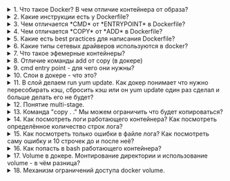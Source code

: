 <details>
<summary>
1. Что такое Docker? В чем отличие контейнера от образа?
</summary>
Docker - программное обеспечение для автоматизации развёртывания и управления приложениями в средах с поддержкой контейнеризации.

Образ - шаблон приложения, который содержит слои файловой системы в режиме "только-чтение".

Контейнер - запущенный образ приложения, который кроме нижних слоев в режиме "только чтение" содержит верхний слой в режиме "чтение-запись".
</details>
<details>
<summary>
2. Какие инструкции есть у Dockerfile?
</summary>

| Инструкция | Описание |
|------------|--------------------------------------------------------------------------------------------------------------------------------------------------------------------------------------------------------------|
| FROM | Задаёт базовый (родительский) образ. |
| LABEL | Описывает метаданные. Например — сведения о том, кто создал и поддерживает образ. |
| ENV | Устанавливает постоянные переменные среды. |
| RUN | Выполняет команду и создаёт слой образа. Используется для установки в контейнер пакетов. |
| COPY | Копирует в контейнер файлы и директории. |
| ADD | Копирует файлы и директории в контейнер, может распаковывать локальные .tar-файлы. |
| CMD | Описывает команду с аргументами, которую нужно выполнить когда контейнер будет запущен. Аргументы могут быть переопределены при запуске контейнера. В файле может присутствовать лишь одна инструкция CMD. |
| WORKDIR | Задаёт рабочую директорию для следующей инструкции. |
| ARG | Задаёт переменные для передачи Docker во время сборки образа. |
| ENTRYPOINT | Предоставляет команду с аргументами для вызова во время выполнения контейнера. Аргументы не переопределяются. |
| EXPOSE | Указывает на необходимость открыть порт. |
| VOLUME | Создаёт точку монтирования для работы с постоянным хранилищем. |
</details>
<details>
<summary>
3. Чем отличается *CMD* от *ENTRYPOINT* в Dockerfile?
</summary>
Инструкции CMD и ENTRYPOINT выполняются в момент запуска контейнера, тольо инструкция CMD позволяет переопределить передаваемые команде аргументы.
</details>
<details>
<summary>
4. Чем отличается *COPY* от *ADD* в Dockerfile?
</summary>
Инструкция *COPY* копируют файлы и директории с хостовой машины внутрь контейнера, инструкция *ADD* копирует файлы и директории с хостовой машины внутрь контейнера и может распаковывать .tar архивы.
</details>
<details>
<summary>
5. Какие есть best practices для написания Dockerfile?
</summary>
1. Запускать только один процесс на контейнер.
2. Стараться объединять несколько команд RUN в одну для уменьшения количества слоёв образа.
3. Частоизменяемые слои образа необходимо располагать ниже по уровню, чтобы ускорить процесс сборки, т.к. при изменении верхнего слоя, все нижеследующие слои будут пересобираться.
4. Указывать явные версии образов в инструкции FROM, чтобы избежать случая, когда выйдет новая версия образа с тегом latest.
5. При установке пакетов указывать версии пакетов.
6. Очищать кеш пакетного менеджера и удалять ненужные файлы после выполненной инструкции.
7. Использовать multistage build для сборки артифакта в одном контейнере и размещении его в другом.
</details>
<details>
<summary>
6. Какие типы сетевых драйверов используются в docker?
</summary>
Основные драйвера сетей docker: bridge, host, overlay, ipvlan, macvlan, none

**bridge:** это сетевой драйвер по умолчанию. Бридж сеть используется, когда ваши приложения запускаются в автономных контейнерах, которые должны взаимодействовать между собой. 
![docker-bridge](imgs/docker-bridge.png)
Взаимодействие с хостом выполняется через мост docker0 и конфигурацию таблицы iptables nat. В этом режиме будет выделено сетевое пространство имен, задан IP-адрес для каждого контейнера, а контейнер Docker на хосте будет подключен к виртуальному мосту. Виртуальный мост работает как физический коммутатор, поэтому все контейнеры на хосте подключены к сети уровня 2 через коммутатор.

**host:** использует сеть хоста напрямую без изоляции контейнера и хоста.

**none:** этот режим помещает контейнер в свой собственный сетевой стек, но не выполняет никакой настройки. Фактически, этот режим отключает сетевую функцию контейнера, что полезно в следующих двух ситуациях: контейнер не требует сети (например, только для пакетной задачи записи дисковых томов).

**macvlan:** в режиме Macvlan Bridge каждый контейнер имеет уникальный MAC-адрес, который используется для отслеживания сопоставления MAC-адреса с портом хоста Docker. Сеть драйвера Macvlan подключается к родительскому интерфейсу хоста Docker. Примерами являются физические интерфейсы, такие как eth0, субинтерфейс eth0.10 для тегирования VLAN 802.1q (.10 означает VLAN 10) или даже связанный хост-адаптер, который объединяет два интерфейса Ethernet в единый логический интерфейс. Назначенный шлюз является внешним по отношению к хосту, предоставляемому сетевой инфраструктурой. Каждая сеть Docker в режиме Macvlan Bridge изолирована друг от друга, и только одна сеть может быть подключена к родительскому узлу одновременно. Каждый хост-адаптер имеет теоретический предел, и каждый хост-адаптер может подключаться к сети Docker. Любой контейнер в той же подсети может взаимодействовать с любым другим контейнером в той же сети без шлюзового моста macvlan. Та же сетевая команда docker применяется к драйверу vlan. В режиме Macvlan без внешней маршрутизации процессов между двумя сетями / подсетями контейнеры в разных сетях не могут получить доступ друг к другу. Это также относится к нескольким подсетям в одной и той же терминальной сети.

**overlay:** Оверлейные сети соединяют несколько демонов Docker вместе и позволяют сервисам swarm взаимодействовать друг с другом. Вы также можете использовать оверлейные сети для облегчения связи между сервисом swarm и автономным контейнером или между двумя автономными контейнерами в разных демонах Docker. Эта стратегия устраняет необходимость выполнять маршрутизацию между этими контейнерами на уровне ОС.

**ipvlan:** Сети ipvlan предоставляют пользователям полный контроль над адресацией IPv4 и IPv6. Драйвер VLAN построен на основе этой возможности, предоставляя операторам полный контроль над тегированием VLAN уровня 2 и даже маршрутизацией IPvlan L3 для пользователей.
</details>
<details>
<summary>
7. Что такое эфемерные контейнеры?
</summary>
[Эфемерные контейнеры](https://kubernetes.io/docs/concepts/workloads/pods/ephemeral-containers/) стали бета-функцией в Kubernetes v1.23 и теперь включены по умолчанию.
Эфемерные контейнеры предназначены для транзитных задач, когда вам нужно временно [подключить дополнительный контейнер к существующему поду](https://kubernetes.io/docs/tasks/debug/debug-application/debug-running-pod/#ephemeral-container). Это идеально подходит для отладочных операций, когда вы хотите проверить поды, не затрагивая живые экземпляры контейнеров.
</details>
<details>
<summary>
8. Отличие команды add от copy (в докере)
</summary>
Обе добавляют файлы в контейнер
Add умеет работать с архивами типа TAR
Copy нет
</details>
<details>
<summary>
9. cmd entry point - для чего они нужны?
</summary>
CMD - список команд которые будут запускаться при каждом старте контейнера c переопределяемыми аргументами
ENTRYPOINT - тоже самое, только нельзя переопределять аргументы
</details>
<details>
<summary>
10. Слои в докере - что это?
</summary>
Сущность которая накладывается друг на друга при создании контейнера. Пример с пиццой - тесто, томаты, сыр. Самый нижний слой - базовый образ. Все слои кроме самого верхнего read only.
Каждая инструкция в Dockerfile добавляет отдельный слой 
Можно переиспользовать. Почти каждый слой добавляет места. 
</details>
<details>
<summary>
11. В слой делаем run yum update. Как докер понимает что нужно пересобирать кэш, сбросить кэш или он yum update один раз сделал и больше делать его не будет?
</summary>
Выполнит команду и сравнит с хеш суммой.
</details>
<details>
<summary>
12. Понятие multi-stage.
</summary>
Для уменьшения размера контейнера. Можно например скопировать только исполняемые файлы и собрать новый образ включив только их и не тащить все предыдущие слои.
</details>
<details>
<summary>
13. Команда "copy . ." Мы можем ограничить что будет копироваться?
</summary>
КОпирует все что у нас в корне в корень контейнера.
Можно с помощью .dockerignore
</details>
<details>
<summary>
14. Как посмотреть логи работающего контейнера? Как посмотреть определённое количество строк лога?
</summary>
Docker logs nginx -n 10
</details>
<details>
<summary>
15. Как посмотреть только ошибки в файле лога? Как посмотреть саму ошибку и 10 строчек до и после неё?
</summary>
error logs:
docker logs nginx -f 1>/dev/null | grep 'info' -i -A 1 -n
access logs:
docker logs nginx -f 2>/dev/null
</details>
<details>
<summary>
16. Как попасть в bash работающего контейнера?
</summary>
Docker exec -it bash/sh
</details>
<details>
<summary>
17. Volume в докере. Монтирование директории и использование volume - в чём разница?
</summary>
Связанными папками нельзя управлять из Docker CLI.
Абсолютные пути на разных компьютерах могут быть разными.
Из контейнера можно заблокировать доступ к папке и поломать остовую систему.
Volume можно шифровать и монтировать нескольким контейнерам.
</details>
<details>
<summary>
18. Механизм ограничений доступа docker volume.
</summary>
readonly, readwrite
</details>
